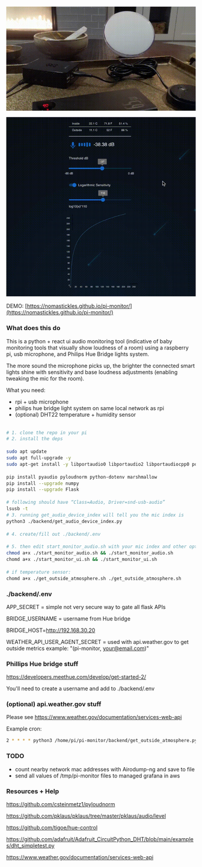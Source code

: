 ![](media/demo.gif)

![](media/demo-ui.gif)

DEMO: [https://nomastickles.github.io/pi-monitor/](https://nomastickles.github.io/pi-monitor/)

### What does this do

This is a python + react ui audio monitoring tool (indicative of baby monitoring tools that visually show loudness of a room) using a raspberry pi, usb microphone, and Philips Hue Bridge lights system.

The more sound the microphone picks up, the brighter the connected smart lights shine with sensitivity and base loudness adjustments (enabling tweaking the mic for the room).

What you need:

- rpi + usb microphone
- philips hue bridge light system on same local network as rpi
- (optional) DHT22 temperature + humidity sensor

```sh

# 1. clone the repo in your pi
# 2. install the deps

sudo apt update
sudo apt full-upgrade -y
sudo apt-get install -y libportaudio0 libportaudio2 libportaudiocpp0 portaudio19-dev libatlas-base-dev

pip install pyaudio pyloudnorm python-dotenv marshmallow
pip install --upgrade numpy
pip install --upgrade Flask

# following should have “Class=Audio, Driver=snd-usb-audio”
lsusb -t
# 3. running get_audio_device_index will tell you the mic index is
python3 ./backend/get_audio_device_index.py

# 4. create/fill out ./backend/.env

# 5. then edit start_monitor_audio.sh with your mic index and other options
chmod a+x ./start_monitor_audio.sh && ./start_monitor_audio.sh
chomd a+x ./start_monitor_ui.sh && ./start_monitor_ui.sh

# if temperature sensor:
chomd a+x ./get_outside_atmosphere.sh ./get_outside_atmosphere.sh
```

### ./backend/.env

APP_SECRET = simple not very secure way to gate all flask APIs

BRIDGE_USERNAME = username from Hue bridge

BRIDGE_HOST=http://192.168.30.20

WEATHER_API_USER_AGENT_SECRET = used with api.weather.gov to get outside metrics
example: "(pi-monitor, your@email.com)"

### Phillips Hue bridge stuff

https://developers.meethue.com/develop/get-started-2/

You'll need to create a username and add to ./backend/.env

### (optional) api.weather.gov stuff

Please see https://www.weather.gov/documentation/services-web-api

Example cron:

```sh
2 * * * * python3 /home/pi/pi-monitor/backend/get_outside_atmosphere.py --weather-api-url https://api.weather.gov/gridpoints/SEW/130,68/forecast/hourly >> /tmp/pi-monitor-atmosphere-outside.log 2>&1

```

### TODO

- count nearby network mac addresses with Airodump-ng and save to file
- send all values of /tmp/pi-monitor files to managed grafana in aws

### Resources + Help

https://github.com/csteinmetz1/pyloudnorm

https://github.com/pklaus/pklaus/tree/master/pklaus/audio/level

https://github.com/tigoe/hue-control

https://github.com/adafruit/Adafruit_CircuitPython_DHT/blob/main/examples/dht_simpletest.py

https://www.weather.gov/documentation/services-web-api
